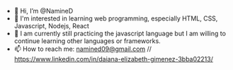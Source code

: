 - 👋 Hi, I’m @NamineD
- 👀 I'm interested in learning web programming, especially HTML, CSS, Javascript, Nodejs, React
- 🌱 I am currently still practicing the javascript language but I am willing to continue learning other languages or frameworks.
- 📫 How to reach me: namined09@gmail.com // https://www.linkedin.com/in/daiana-elizabeth-gimenez-3bba02213/

